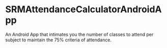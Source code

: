# SRMAttendanceCalculatorAndroidApp
An Android App that intimates you the number of classes to attend per subject to maintain the 75% criteria of attendance.
